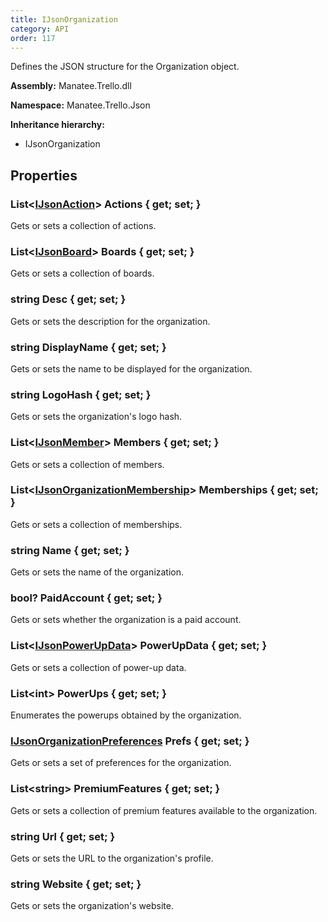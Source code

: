 ```yaml
---
title: IJsonOrganization
category: API
order: 117
---
```


Defines the JSON structure for the Organization object.

**Assembly:** Manatee.Trello.dll

**Namespace:** Manatee.Trello.Json

**Inheritance hierarchy:**

- IJsonOrganization

## Properties

### List&lt;[IJsonAction](../IJsonAction#ijsonaction)&gt; Actions { get; set; }

Gets or sets a collection of actions.

### List&lt;[IJsonBoard](../IJsonBoard#ijsonboard)&gt; Boards { get; set; }

Gets or sets a collection of boards.

### string Desc { get; set; }

Gets or sets the description for the organization.

### string DisplayName { get; set; }

Gets or sets the name to be displayed for the organization.

### string LogoHash { get; set; }

Gets or sets the organization&#39;s logo hash.

### List&lt;[IJsonMember](../IJsonMember#ijsonmember)&gt; Members { get; set; }

Gets or sets a collection of members.

### List&lt;[IJsonOrganizationMembership](../IJsonOrganizationMembership#ijsonorganizationmembership)&gt; Memberships { get; set; }

Gets or sets a collection of memberships.

### string Name { get; set; }

Gets or sets the name of the organization.

### bool? PaidAccount { get; set; }

Gets or sets whether the organization is a paid account.

### List&lt;[IJsonPowerUpData](../IJsonPowerUpData#ijsonpowerupdata)&gt; PowerUpData { get; set; }

Gets or sets a collection of power-up data.

### List&lt;int&gt; PowerUps { get; set; }

Enumerates the powerups obtained by the organization.

### [IJsonOrganizationPreferences](../IJsonOrganizationPreferences#ijsonorganizationpreferences) Prefs { get; set; }

Gets or sets a set of preferences for the organization.

### List&lt;string&gt; PremiumFeatures { get; set; }

Gets or sets a collection of premium features available to the organization.

### string Url { get; set; }

Gets or sets the URL to the organization&#39;s profile.

### string Website { get; set; }

Gets or sets the organization&#39;s website.

